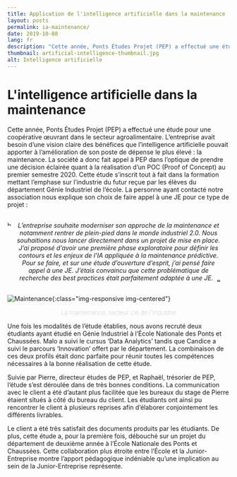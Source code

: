 ```yaml
---
title: Application de l'intelligence artificielle dans la maintenance
layout: posts
permalink: ia-maintenance/
date: 2019-10-08
lang: fr
description: "Cette année, Ponts Études Projet (PEP) a effectué une étude pour une coopérative œuvrant dans le secteur agroalimentaire. L’entreprise avait besoin d’une vision claire des bénéfices que l’intelligence artificielle pourrait apporter à son secteur le plus coûteux : la maintenance."
thumbnail: artificial-intelligence-thumbnail.jpg
alt: Intelligence artificielle
---
```


# L'intelligence artificielle dans la maintenance

Cette année, Ponts Études Projet (PEP) a effectué une étude pour une coopérative œuvrant dans le secteur agroalimentaire. 
L’entreprise avait besoin d’une vision claire des bénéfices que l’intelligence artificielle pouvait apporter à l’amélioration de son poste de dépense le plus élevé : la maintenance. 
La société a donc fait appel à PEP dans l’optique de prendre une décision éclairée quant à la réalisation d’un POC (Proof of Concept) au premier semestre 2020. 
Cette étude s’inscrit tout à fait dans la formation mettant l’emphase sur l’industrie du futur reçue par les élèves du département Génie Industriel de l’école. 
La personne ayant contacté notre association nous explique son choix de faire appel à une JE pour ce type de projet : 
<br>
<div style="margin-top: 30px; margin-bottom: 30px;">
    <img src="/img/posts/tools/quote-mode.png" alt="begin quote" style="float: left;" width="10" height="10">
    <div style="text-align: center; margin-right: 20px; margin-left: 20px;">
        <p>
            <i>
                L’entreprise souhaite moderniser son approche de la maintenance et notamment rentrer de plein-pied dans le monde industriel 2.0. 
                Nous souhaitions nous lancer directement dans un projet de mise en place. 
                J’ai proposé d’avoir une première phase exploratoire pour définir les contours et les enjeux de l’IA appliquée à la maintenance prédictive. 
                Pour se faire, et sur une étude d’ouverture d’esprit, j’ai pensé faire appel à une JE.
                J’étais convaincu que cette problématique de recherche des best practices était parfaitement adaptée à une JE.
            </i>
            <img src="/img/posts/tools/reverse-quote-mode.png" alt="end quote" style="float: right; margin-top: 7px;" width="10" height="10">
        </p>
    </div>
</div>

![Maintenance](/img/posts/machinerie-chrome.jpg){:class="img-responsive img-centered"}
<div>
    <p style="text-align: center; font-weight: 100; color: rgba(150, 150, 150, 1)">
        La maintenance, secteur clé de l'industrie
    </p>
</div>

Une fois les modalités de l’étude établies, nous avons recruté deux étudiants ayant étudié en Génie Industriel à l’École Nationale des Ponts et Chaussées. 
Malo a suivi le cursus ‘Data Analytics’ tandis que Candice a suivi le parcours ‘Innovation’ offert par le département. 
La combinaison de ces deux profils était donc parfaite pour réunir toutes les compétences nécessaires à la bonne réalisation de cette étude. 

Suivie par Pierre, directeur études de PEP, et Raphaël, trésorier de PEP, l’étude s’est déroulée dans de très bonnes conditions. 
La communication avec le client a été d’autant plus facilitée que les bureaux du stage de Pierre étaient situés à côté du bureau du client. 
Les étudiants ont ainsi pu rencontrer le client à plusieurs reprises afin d’élaborer conjointement les différents livrables. 

Le client a été très satisfait des documents produits par les étudiants. De plus, cette étude a, pour la première fois, débouché sur un projet du département de deuxième année à l’École Nationale des Ponts et Chaussées. 
Cette collaboration plus étroite entre l’École et la Junior-Entreprise montre l’apport pédagogique indéniable qu’une implication au sein de la Junior-Entreprise représente.

